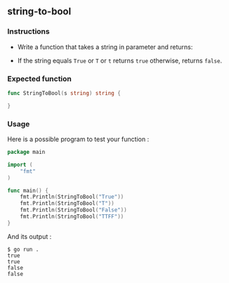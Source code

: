## string-to-bool

### Instructions

- Write a function that takes a string in parameter and returns: 

- If the string equals `True` or `T` or `t` returns `true` otherwise, returns `false`.


### Expected function

```go
func StringToBool(s string) string {

}
```

### Usage

Here is a possible program to test your function :

```go
package main

import (
	"fmt"
)

func main() {
	fmt.Println(StringToBool("True"))
	fmt.Println(StringToBool("T"))
	fmt.Println(StringToBool("False"))
	fmt.Println(StringToBool("TTFF"))
}
```

And its output :

```console
$ go run .
true
true
false
false
```
